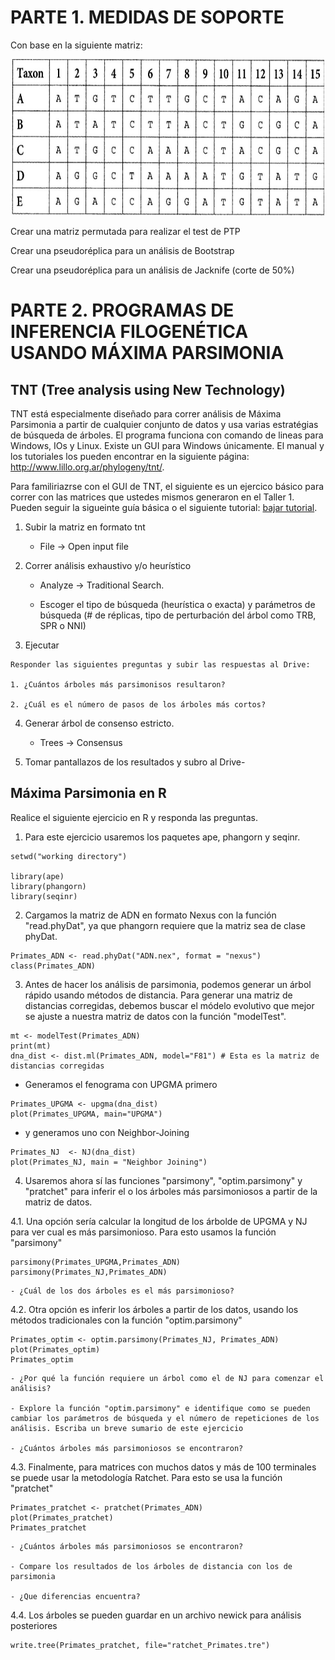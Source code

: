 # PARTE 1. MEDIDAS DE SOPORTE

Con base en la siguiente matriz: 

<p align="center">
  <img src="https://github.com/jaaguirresant/Sistematica-Filogenetica/blob/master/clase_4/BT.jpg" width="500" height="250" />
</p>

Crear una matriz permutada para realizar el test de PTP

Crear una pseudoréplica para un análisis de Bootstrap

Crear una pseudoréplica para un análisis de Jacknife (corte de 50%)

# PARTE 2. PROGRAMAS DE INFERENCIA FILOGENÉTICA USANDO MÁXIMA PARSIMONIA

## TNT (Tree analysis using New Technology)

TNT está especialmente diseñado para correr análisis de Máxima Parsimonia a partir de cualquier conjunto de datos y usa varias estratégias de búsqueda de árboles. El programa funciona con comando de lineas para Windows, IOs y Linux. Existe un GUI para Windows únicamente. El manual y los tutoriales los pueden encontrar en la siguiente página: http://www.lillo.org.ar/phylogeny/tnt/.

Para familiriazrse con el GUI de TNT, el siguiente es un ejercico básico para correr con las matrices que ustedes mismos generaron en el Taller 1. Pueden seguir la sigueinte guía básica o el siguiente tutorial: [bajar tutorial](/clase_4/Quick_Tutorial_TNT.ppt).

1. Subir la matriz en formato tnt 

   - File -> Open input file 

3. Correr análisis exhaustivo y/o heurístico  

   - Analyze -> Traditional Search. 

   - Escoger el tipo de búsqueda (heurística o exacta) y parámetros de búsqueda (# de réplicas, tipo de perturbación del árbol como TRB, SPR o NNI) 

3. Ejecutar 

```
Responder las siguientes preguntas y subir las respuestas al Drive: 

1. ¿Cuántos árboles más parsimonisos resultaron? 

2. ¿Cuál es el número de pasos de los árboles más cortos? 

```
4. Generar árbol de consenso estricto. 

   - Trees -> Consensus 

5. Tomar pantallazos de los resultados y subro al Drive-


## Máxima Parsimonia en R

Realice el siguiente ejercicio en R y responda las preguntas.

1. Para este ejercicio usaremos los paquetes ape, phangorn y seqinr.

```
setwd("working directory") 

library(ape)
library(phangorn)
library(seqinr)

```

2. Cargamos la matriz de ADN en formato Nexus con la función "read.phyDat", ya que phangorn requiere que la matriz sea de clase phyDat.

```
Primates_ADN <- read.phyDat("ADN.nex", format = "nexus")
class(Primates_ADN)

```

3. Antes de hacer los análisis de parsimonia, podemos generar un árbol rápido usando métodos de distancia. Para generar una matriz de distancias corregidas, debemos buscar el módelo evolutivo que mejor se ajuste a nuestra matriz de datos con la función "modelTest".

```
mt <- modelTest(Primates_ADN)
print(mt)
dna_dist <- dist.ml(Primates_ADN, model="F81") # Esta es la matriz de distancias corregidas
```

   - Generamos el fenograma con UPGMA primero

```
Primates_UPGMA <- upgma(dna_dist)
plot(Primates_UPGMA, main="UPGMA")
```

   - y generamos uno con Neighbor-Joining

```
Primates_NJ  <- NJ(dna_dist)
plot(Primates_NJ, main = "Neighbor Joining")
```

4. Usaremos ahora sí las funciones "parsimony", "optim.parsimony" y "pratchet" para inferir el o los árboles más parsimoniosos a partir de la matriz de datos.

4.1. Una opción sería calcular la longitud de los árbolde de UPGMA y NJ para ver cual es más parsimonioso. Para esto usamos la función "parsimony"

```
parsimony(Primates_UPGMA,Primates_ADN)
parsimony(Primates_NJ,Primates_ADN)
```
    - ¿Cuál de los dos árboles es el más parsimonioso?

4.2. Otra opción es inferir los árboles a partir de los datos, usando los métodos tradicionales con la función "optim.parsimony"

```
Primates_optim <- optim.parsimony(Primates_NJ, Primates_ADN)
plot(Primates_optim)
Primates_optim
```

    - ¿Por qué la función requiere un árbol como el de NJ para comenzar el análisis?

    - Explore la función "optim.parsimony" e identifique como se pueden cambiar los parámetros de búsqueda y el número de repeticiones de los análisis. Escriba un breve sumario de este ejercicio

    - ¿Cuántos árboles más parsimoniosos se encontraron?

4.3. Finalmente, para matrices con muchos datos y más de 100 terminales se puede usar la metodología Ratchet. Para esto se usa la función "pratchet"

```
Primates_pratchet <- pratchet(Primates_ADN)
plot(Primates_pratchet)
Primates_pratchet
```

    - ¿Cuántos árboles más parsimoniosos se encontraron?

    - Compare los resultados de los árboles de distancia con los de parsimonia 

    - ¿Que diferencias encuentra?

4.4. Los árboles se pueden guardar en un archivo newick para análisis posteriores

```
write.tree(Primates_pratchet, file="ratchet_Primates.tre")

```

